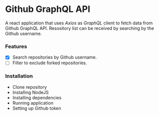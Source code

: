 # Github GraphQL API
A react application that uses *Axios* as *GraphQL* client to fetch data from Github GraphQL API. Resository list can be received by searching by the Github username.

### Features
* [x] Search repositories by Github username.
* [ ] Filter to exclude forked repositories.

### Installation
* Clone repository
* Installing NodeJS
* Installing dependencies
* Running application
* Setting up Github token
